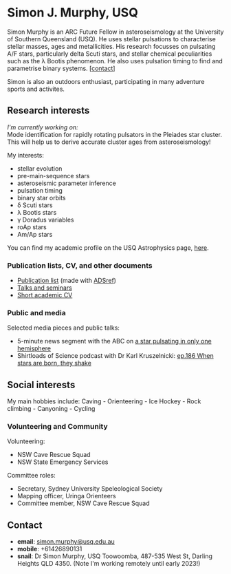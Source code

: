 # Simon J. Murphy, USQ

Simon Murphy is an ARC Future Fellow in asteroseismology at the University of Southern Queensland (USQ). He uses stellar pulsations to characterise stellar masses, ages and metallicities. His research focusses on pulsating A/F stars, particularly delta Scuti stars, and stellar chemical peculiarities such as the &lambda; Bootis phenomenon. He also uses pulsation timing to find and parametrise binary systems. \[[contact](https://simonjmurphy.github.io/#contact)\]

Simon is also an outdoors enthusiast, participating in many adventure sports and activites.

## Research interests

_I'm currently working on:_  
Mode identification for rapidly rotating pulsators in the Pleiades star cluster. This will help us to derive accurate cluster ages from asteroseismology!

My interests:
   * stellar evolution
   * pre-main-sequence stars
   * asteroseismic parameter inference
   * pulsation timing
   * binary star orbits
   * &delta; Scuti stars
   * &lambda; Bootis stars
   * &gamma; Doradus variables
   * roAp stars
   * Am/Ap stars

You can find my academic profile on the USQ Astrophysics page, [here](https://astrophysics.usq.edu.au/simon-j-murphy/).

### Publication lists, CV, and other documents

   * [Publication list](https://www.dropbox.com/s/9qni389nkng53tb/publications.pdf?dl=0) (made with [ADSref](https://github.com/SimonJMurphy/ADSref))
   * [Talks and seminars](https://www.dropbox.com/s/e6fwd34iix3rozp/presentations.pdf?dl=0)
   * [Short academic CV](https://www.dropbox.com/s/0bemvc9gncogthy/Simon_J_Murphy_CV_short_2022_01.pdf?dl=0)

### Public and media

Selected media pieces and public talks:
* 5-minute news segment with the ABC on [a star pulsating in only one hemisphere](https://vimeo.com/399390468)
* Shirtloads of Science podcast with Dr Karl Kruszelnicki: [ep.186 When stars are born, they shake](https://podcasts.google.com/feed/aHR0cDovL3NoaXJ0bG9hZHNvZnNjaWVuY2UubGlic3luLmNvbS9yc3M/episode/ZDc3NWM0NjktZWUxOS00NzY0LThkYTEtNjlmYjZmYmEyMjky?ep=14&fbclid=IwAR3I_5K_3mwlu1TBZEPDCO0JvK4UhY0fGFQSbQiFnbZpgdzz9hOh6Jvxk84)

## Social interests

My main hobbies include: Caving - Orienteering - Ice Hockey - Rock climbing - Canyoning - Cycling

### Volunteering and Community

Volunteering:
  * NSW Cave Rescue Squad
  * NSW State Emergency Services

Committee roles:
  * Secretary, Sydney University Speleological Society
  * Mapping officer, Uringa Orienteers
  * Committee member, NSW Cave Rescue Squad

## Contact

   * **email**: <simon.murphy@usq.edu.au>
   * **mobile**: +61426890131
   * **snail**: Dr Simon Murphy, USQ Toowoomba, 487-535 West St, Darling Heights QLD 4350. (Note I'm working remotely until early 2023!)
